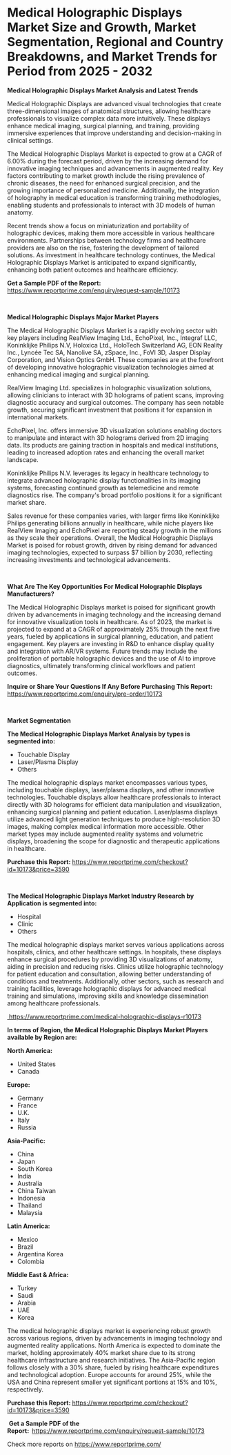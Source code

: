 <p><h1>Medical Holographic Displays Market Size and Growth, Market Segmentation, Regional and Country Breakdowns, and Market Trends for Period from 2025 -  2032</h1></p><p><strong>Medical Holographic Displays Market Analysis and Latest Trends</strong></p>
<p><p>Medical Holographic Displays are advanced visual technologies that create three-dimensional images of anatomical structures, allowing healthcare professionals to visualize complex data more intuitively. These displays enhance medical imaging, surgical planning, and training, providing immersive experiences that improve understanding and decision-making in clinical settings.</p><p>The Medical Holographic Displays Market is expected to grow at a CAGR of 6.00% during the forecast period, driven by the increasing demand for innovative imaging techniques and advancements in augmented reality. Key factors contributing to market growth include the rising prevalence of chronic diseases, the need for enhanced surgical precision, and the growing importance of personalized medicine. Additionally, the integration of holography in medical education is transforming training methodologies, enabling students and professionals to interact with 3D models of human anatomy.</p><p>Recent trends show a focus on miniaturization and portability of holographic devices, making them more accessible in various healthcare environments. Partnerships between technology firms and healthcare providers are also on the rise, fostering the development of tailored solutions. As investment in healthcare technology continues, the Medical Holographic Displays Market is anticipated to expand significantly, enhancing both patient outcomes and healthcare efficiency.</p></p>
<p><strong>Get a Sample PDF of the Report:&nbsp;</strong> <a href="https://www.reportprime.com/enquiry/request-sample/10173?utm_campaign=2626&utm_medium=2&utm_source=Github&utm_content=ia&utm_term=20032025&utm_id=medical-holographic-displays">https://www.reportprime.com/enquiry/request-sample/10173</a></p>
<p>&nbsp;</p>
<p><strong>Medical Holographic Displays Major Market Players</strong></p>
<p><p>The Medical Holographic Displays Market is a rapidly evolving sector with key players including RealView Imaging Ltd., EchoPixel, Inc., Integraf LLC, Koninklijke Philips N.V, Holoxica Ltd., HoloTech Switzerland AG, EON Reality Inc., Lyncée Tec SA, Nanolive SA, zSpace, Inc., FoVI 3D, Jasper Display Corporation, and Vision Optics GmbH. These companies are at the forefront of developing innovative holographic visualization technologies aimed at enhancing medical imaging and surgical planning.</p><p>RealView Imaging Ltd. specializes in holographic visualization solutions, allowing clinicians to interact with 3D holograms of patient scans, improving diagnostic accuracy and surgical outcomes. The company has seen notable growth, securing significant investment that positions it for expansion in international markets.</p><p>EchoPixel, Inc. offers immersive 3D visualization solutions enabling doctors to manipulate and interact with 3D holograms derived from 2D imaging data. Its products are gaining traction in hospitals and medical institutions, leading to increased adoption rates and enhancing the overall market landscape.</p><p>Koninklijke Philips N.V. leverages its legacy in healthcare technology to integrate advanced holographic display functionalities in its imaging systems, forecasting continued growth as telemedicine and remote diagnostics rise. The company's broad portfolio positions it for a significant market share.</p><p>Sales revenue for these companies varies, with larger firms like Koninklijke Philips generating billions annually in healthcare, while niche players like RealView Imaging and EchoPixel are reporting steady growth in the millions as they scale their operations. Overall, the Medical Holographic Displays Market is poised for robust growth, driven by rising demand for advanced imaging technologies, expected to surpass $7 billion by 2030, reflecting increasing investments and technological advancements.</p></p>
<p>&nbsp;</p>
<p><strong>What Are The Key Opportunities For Medical Holographic Displays Manufacturers?</strong></p>
<p><p>The Medical Holographic Displays market is poised for significant growth driven by advancements in imaging technology and the increasing demand for innovative visualization tools in healthcare. As of 2023, the market is projected to expand at a CAGR of approximately 25% through the next five years, fueled by applications in surgical planning, education, and patient engagement. Key players are investing in R&D to enhance display quality and integration with AR/VR systems. Future trends may include the proliferation of portable holographic devices and the use of AI to improve diagnostics, ultimately transforming clinical workflows and patient outcomes.</p></p>
<p><strong>Inquire or Share Your Questions If Any Before Purchasing This Report:</strong> <a href="https://www.reportprime.com/enquiry/pre-order/10173?utm_campaign=2626&utm_medium=2&utm_source=Github&utm_content=ia&utm_term=20032025&utm_id=medical-holographic-displays">https://www.reportprime.com/enquiry/pre-order/10173</a></p>
<p>&nbsp;</p>
<p><strong>Market Segmentation</strong></p>
<p><strong>The Medical Holographic Displays Market Analysis by types is segmented into:</strong></p>
<p><ul><li>Touchable Display</li><li>Laser/Plasma Display</li><li>Others</li></ul></p>
<p><p>The medical holographic displays market encompasses various types, including touchable displays, laser/plasma displays, and other innovative technologies. Touchable displays allow healthcare professionals to interact directly with 3D holograms for efficient data manipulation and visualization, enhancing surgical planning and patient education. Laser/plasma displays utilize advanced light generation techniques to produce high-resolution 3D images, making complex medical information more accessible. Other market types may include augmented reality systems and volumetric displays, broadening the scope for diagnostic and therapeutic applications in healthcare.</p></p>
<p><strong>Purchase this Report:&nbsp;</strong><a href="https://www.reportprime.com/checkout?id=10173&price=3590&utm_campaign=2626&utm_medium=2&utm_source=Github&utm_content=ia&utm_term=20032025&utm_id=medical-holographic-displays">https://www.reportprime.com/checkout?id=10173&price=3590</a></p>
<p>&nbsp;</p>
<p><strong>The Medical Holographic Displays Market Industry Research by Application is segmented into:</strong></p>
<p><ul><li>Hospital</li><li>Clinic</li><li>Others</li></ul></p>
<p><p>The medical holographic displays market serves various applications across hospitals, clinics, and other healthcare settings. In hospitals, these displays enhance surgical procedures by providing 3D visualizations of anatomy, aiding in precision and reducing risks. Clinics utilize holographic technology for patient education and consultation, allowing better understanding of conditions and treatments. Additionally, other sectors, such as research and training facilities, leverage holographic displays for advanced medical training and simulations, improving skills and knowledge dissemination among healthcare professionals.</p></p>
<p><a href="https://www.reportprime.com/medical-holographic-displays-r10173?utm_campaign=2626&utm_medium=2&utm_source=Github&utm_content=ia&utm_term=20032025&utm_id=medical-holographic-displays">&nbsp;https://www.reportprime.com/medical-holographic-displays-r10173</a></p>
<p><strong>In terms of Region, the Medical Holographic Displays Market Players available by Region are:</strong></p>
<p>
    <p> <strong> North America: </strong>
        <ul>
            <li>United States</li>
            <li>Canada</li>
        </ul>
        </p> 
    <p> <strong> Europe: </strong>
        <ul>
            <li>Germany</li>
            <li>France</li>
            <li>U.K.</li>
            <li>Italy</li>
            <li>Russia</li>
        </ul>
        </p> 
    <p> <strong> Asia-Pacific: </strong>
        <ul>
            <li>China</li>
            <li>Japan</li>
            <li>South Korea</li>
            <li>India</li>
            <li>Australia</li>
            <li>China Taiwan</li>
            <li>Indonesia</li>
            <li>Thailand</li>
            <li>Malaysia</li>
        </ul>
        </p> 
    <p> <strong> Latin America: </strong>
        <ul>
            <li>Mexico</li>
            <li>Brazil</li>
            <li>Argentina Korea</li>
            <li>Colombia</li>
        </ul>
        </p> 
    <p> <strong> Middle East & Africa: </strong>
        <ul>
            <li>Turkey</li>
            <li>Saudi</li>
            <li>Arabia</li>
            <li>UAE</li>
            <li>Korea</li>
        </ul>
    </p>
    </p>
<p><p>The medical holographic displays market is experiencing robust growth across various regions, driven by advancements in imaging technology and augmented reality applications. North America is expected to dominate the market, holding approximately 40% market share due to its strong healthcare infrastructure and research initiatives. The Asia-Pacific region follows closely with a 30% share, fueled by rising healthcare expenditures and technological adoption. Europe accounts for around 25%, while the USA and China represent smaller yet significant portions at 15% and 10%, respectively.</p></p>
<p><strong>Purchase this Report: </strong><a href="https://www.reportprime.com/checkout?id=10173&price=3590&utm_campaign=2626&utm_medium=2&utm_source=Github&utm_content=ia&utm_term=20032025&utm_id=medical-holographic-displays">https://www.reportprime.com/checkout?id=10173&price=3590</a></p>
<p>&nbsp;<strong>Get a Sample PDF of the Report:&nbsp;&nbsp;</strong><a href="https://www.reportprime.com/enquiry/request-sample/10173?utm_campaign=2626&utm_medium=2&utm_source=Github&utm_content=ia&utm_term=20032025&utm_id=medical-holographic-displays">https://www.reportprime.com/enquiry/request-sample/10173</a></p>
<p><strong></strong></p>
<p>Check more reports on <a href="https://www.reportprime.com/?utm_campaign=2626&utm_medium=2&utm_source=Github&utm_content=ia&utm_term=20032025&utm_id=medical-holographic-displays">https://www.reportprime.com/</a></p>